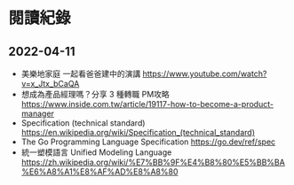 # 閱讀紀錄

## 2022-04-11
- 美樂地家庭 一起看爸爸建中的演講 <https://www.youtube.com/watch?v=x_Jtx_bCaQA>
- 想成為產品經理嗎？分享 3 種轉職 PM攻略 <https://www.inside.com.tw/article/19117-how-to-become-a-product-manager>
- Specification (technical standard) <https://en.wikipedia.org/wiki/Specification_(technical_standard)>
- The Go Programming Language Specification <https://go.dev/ref/spec>
- 統一塑模語言 Unified Modeling Language <https://zh.wikipedia.org/wiki/%E7%BB%9F%E4%B8%80%E5%BB%BA%E6%A8%A1%E8%AF%AD%E8%A8%80>